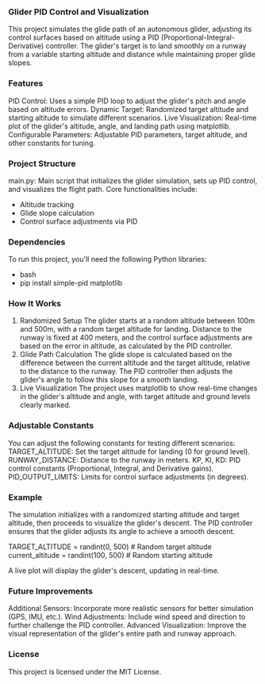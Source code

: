 ### Glider PID Control and Visualization
This project simulates the glide path of an autonomous glider, adjusting its control surfaces based on altitude using a PID (Proportional-Integral-Derivative) controller. The glider's target is to land smoothly on a runway from a variable starting altitude and distance while maintaining proper glide slopes.

### Features
PID Control: Uses a simple PID loop to adjust the glider's pitch and angle based on altitude errors.
Dynamic Target: Randomized target altitude and starting altitude to simulate different scenarios.
Live Visualization: Real-time plot of the glider's altitude, angle, and landing path using matplotlib.
Configurable Parameters: Adjustable PID parameters, target altitude, and other constants for tuning.

### Project Structure
main.py: Main script that initializes the glider simulation, sets up PID control, and visualizes the flight path.
Core functionalities include:
- Altitude tracking
- Glide slope calculation
- Control surface adjustments via PID

### Dependencies
To run this project, you'll need the following Python libraries:
- bash
- pip install simple-pid matplotlib

### How It Works
1. Randomized Setup
The glider starts at a random altitude between 100m and 500m, with a random target altitude for landing.
Distance to the runway is fixed at 400 meters, and the control surface adjustments are based on the error in altitude, as calculated by the PID controller.
2. Glide Path Calculation
The glide slope is calculated based on the difference between the current altitude and the target altitude, relative to the distance to the runway.
The PID controller then adjusts the glider's angle to follow this slope for a smooth landing.
3. Live Visualization
The project uses matplotlib to show real-time changes in the glider's altitude and angle, with target altitude and ground levels clearly marked.

### Adjustable Constants
You can adjust the following constants for testing different scenarios:
TARGET_ALTITUDE: Set the target altitude for landing (0 for ground level).
RUNWAY_DISTANCE: Distance to the runway in meters.
KP, KI, KD: PID control constants (Proportional, Integral, and Derivative gains).
PID_OUTPUT_LIMITS: Limits for control surface adjustments (in degrees).

### Example
The simulation initializes with a randomized starting altitude and target altitude, then proceeds to visualize the glider's descent. The PID controller ensures that the glider adjusts its angle to achieve a smooth descent.

TARGET_ALTITUDE = randint(0, 500)  # Random target altitude
current_altitude = randint(100, 500)  # Random starting altitude

A live plot will display the glider's descent, updating in real-time.

### Future Improvements
Additional Sensors: Incorporate more realistic sensors for better simulation (GPS, IMU, etc.).
Wind Adjustments: Include wind speed and direction to further challenge the PID controller.
Advanced Visualization: Improve the visual representation of the glider's entire path and runway approach.

### License
This project is licensed under the MIT License.